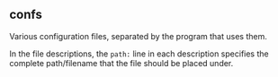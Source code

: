 confs
-----

Various configuration files, separated by the program that uses them.

In the file descriptions, the `path:` line in each description specifies the
complete path/filename that the file should be placed under.

